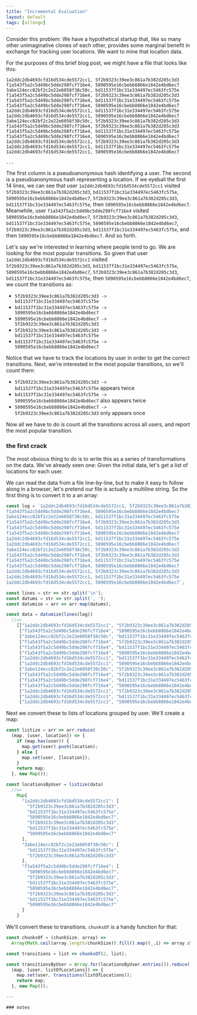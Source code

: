 ```yaml
---
title: "Incremental Evaluation"
layout: default
tags: [allonge]
---
```


Consider this problem: We have a hypothetical startup that, like so many other unimaginative clones of each other, provides some marginal benefit in exchange for tracking user locations. We want to mine that location data.

For the purposes of this brief blog post, we might have a file that looks like this:

```
1a2ddc2db4693cfd16d534cde5572cc1, 5f2b9323c39ee3c861a7b382d205c3d3
f1a543f5a2c5d49bc5dde298fcf716e4, 5890595e16cbebb8866e1842e4bd6ec7
3abe124ecc82bf2c2e22e6058f38c50c, bd11537f1bc31e334497ec5463fc575e
f1a543f5a2c5d49bc5dde298fcf716e4, 5f2b9323c39ee3c861a7b382d205c3d3
f1a543f5a2c5d49bc5dde298fcf716e4, bd11537f1bc31e334497ec5463fc575e
f1a543f5a2c5d49bc5dde298fcf716e4, 5890595e16cbebb8866e1842e4bd6ec7
1a2ddc2db4693cfd16d534cde5572cc1, bd11537f1bc31e334497ec5463fc575e
1a2ddc2db4693cfd16d534cde5572cc1, 5890595e16cbebb8866e1842e4bd6ec7
3abe124ecc82bf2c2e22e6058f38c50c, 5f2b9323c39ee3c861a7b382d205c3d3
f1a543f5a2c5d49bc5dde298fcf716e4, 5f2b9323c39ee3c861a7b382d205c3d3
f1a543f5a2c5d49bc5dde298fcf716e4, bd11537f1bc31e334497ec5463fc575e
f1a543f5a2c5d49bc5dde298fcf716e4, 5890595e16cbebb8866e1842e4bd6ec7
1a2ddc2db4693cfd16d534cde5572cc1, 5f2b9323c39ee3c861a7b382d205c3d3
1a2ddc2db4693cfd16d534cde5572cc1, bd11537f1bc31e334497ec5463fc575e
1a2ddc2db4693cfd16d534cde5572cc1, 5890595e16cbebb8866e1842e4bd6ec7

...
```

The first column is a pseudoanonymous hash identifying a user. The second is a pseudoanonymous hash representing a location. If we eyeball the first 14 lines, we can see that user `1a2ddc2db4693cfd16d534cde5572cc1` visited `5f2b9323c39ee3c861a7b382d205c3d3`, `bd11537f1bc31e334497ec5463fc575e`, `5890595e16cbebb8866e1842e4bd6ec7`, `5f2b9323c39ee3c861a7b382d205c3d3`, `bd11537f1bc31e334497ec5463fc575e`, then `5890595e16cbebb8866e1842e4bd6ec7`. Meanwhile, user `f1a543f5a2c5d49bc5dde298fcf716e4` visited `5890595e16cbebb8866e1842e4bd6ec7`, `5f2b9323c39ee3c861a7b382d205c3d3`, `bd11537f1bc31e334497ec5463fc575e`, `5890595e16cbebb8866e1842e4bd6ec7`, `5f2b9323c39ee3c861a7b382d205c3d3`, `bd11537f1bc31e334497ec5463fc575e`, and then `5890595e16cbebb8866e1842e4bd6ec7`. And so forth.

Let's say we're interested in learning where people tend to go. We are looking for the most popular transitions. So given that user `1a2ddc2db4693cfd16d534cde5572cc1` visited `5f2b9323c39ee3c861a7b382d205c3d3`, `bd11537f1bc31e334497ec5463fc575e`, `5890595e16cbebb8866e1842e4bd6ec7`, `5f2b9323c39ee3c861a7b382d205c3d3`, `bd11537f1bc31e334497ec5463fc575e`, then `5890595e16cbebb8866e1842e4bd6ec7`, we count the transitions as:

- `5f2b9323c39ee3c861a7b382d205c3d3 -> bd11537f1bc31e334497ec5463fc575e`
- `bd11537f1bc31e334497ec5463fc575e -> 5890595e16cbebb8866e1842e4bd6ec7`
- `5890595e16cbebb8866e1842e4bd6ec7 -> 5f2b9323c39ee3c861a7b382d205c3d3`
- `5f2b9323c39ee3c861a7b382d205c3d3 -> bd11537f1bc31e334497ec5463fc575e`
- `bd11537f1bc31e334497ec5463fc575e -> 5890595e16cbebb8866e1842e4bd6ec7`

Notice that we have to track the locations by user in order to get the correct transitions. Next, we're interested in the most popular transitions, so we'll count them:

- `5f2b9323c39ee3c861a7b382d205c3d3 -> bd11537f1bc31e334497ec5463fc575e` appears twice
- `bd11537f1bc31e334497ec5463fc575e -> 5890595e16cbebb8866e1842e4bd6ec7` also appears twice
- `5890595e16cbebb8866e1842e4bd6ec7 -> 5f2b9323c39ee3c861a7b382d205c3d3` only appears once

Now all we have to do is count all the transitions across all users, and report the most popular transition.

### the first crack

The most obvious thing to do is to write this as a series of transformations on the data. We've already seen one: Given the initial data, let's get a list of locations for each user.

We can read the data from a file line-by-line, but to make it easy to follow along in a browser, let's pretend our file is actually a multiline string. So the first thing is to convert it to a an array:

```javascript
const log = `1a2ddc2db4693cfd16d534cde5572cc1, 5f2b9323c39ee3c861a7b382d205c3d3
f1a543f5a2c5d49bc5dde298fcf716e4, 5890595e16cbebb8866e1842e4bd6ec7
3abe124ecc82bf2c2e22e6058f38c50c, bd11537f1bc31e334497ec5463fc575e
f1a543f5a2c5d49bc5dde298fcf716e4, 5f2b9323c39ee3c861a7b382d205c3d3
f1a543f5a2c5d49bc5dde298fcf716e4, bd11537f1bc31e334497ec5463fc575e
f1a543f5a2c5d49bc5dde298fcf716e4, 5890595e16cbebb8866e1842e4bd6ec7
1a2ddc2db4693cfd16d534cde5572cc1, bd11537f1bc31e334497ec5463fc575e
1a2ddc2db4693cfd16d534cde5572cc1, 5890595e16cbebb8866e1842e4bd6ec7
3abe124ecc82bf2c2e22e6058f38c50c, 5f2b9323c39ee3c861a7b382d205c3d3
f1a543f5a2c5d49bc5dde298fcf716e4, 5f2b9323c39ee3c861a7b382d205c3d3
f1a543f5a2c5d49bc5dde298fcf716e4, bd11537f1bc31e334497ec5463fc575e
f1a543f5a2c5d49bc5dde298fcf716e4, 5890595e16cbebb8866e1842e4bd6ec7
1a2ddc2db4693cfd16d534cde5572cc1, 5f2b9323c39ee3c861a7b382d205c3d3
1a2ddc2db4693cfd16d534cde5572cc1, bd11537f1bc31e334497ec5463fc575e
1a2ddc2db4693cfd16d534cde5572cc1, 5890595e16cbebb8866e1842e4bd6ec7`;

const lines = str => str.split('\n');
const datums = str => str.split(', ');
const datumize = arr => arr.map(datums);

const data = datumize(lines(log))
  //=>
    [["1a2ddc2db4693cfd16d534cde5572cc1", "5f2b9323c39ee3c861a7b382d205c3d3"]
     ["f1a543f5a2c5d49bc5dde298fcf716e4", "5890595e16cbebb8866e1842e4bd6ec7"]
     ["3abe124ecc82bf2c2e22e6058f38c50c", "bd11537f1bc31e334497ec5463fc575e"]
     ["f1a543f5a2c5d49bc5dde298fcf716e4", "5f2b9323c39ee3c861a7b382d205c3d3"]
     ["f1a543f5a2c5d49bc5dde298fcf716e4", "bd11537f1bc31e334497ec5463fc575e"]
     ["f1a543f5a2c5d49bc5dde298fcf716e4", "5890595e16cbebb8866e1842e4bd6ec7"]
     ["1a2ddc2db4693cfd16d534cde5572cc1", "bd11537f1bc31e334497ec5463fc575e"]
     ["1a2ddc2db4693cfd16d534cde5572cc1", "5890595e16cbebb8866e1842e4bd6ec7"]
     ["3abe124ecc82bf2c2e22e6058f38c50c", "5f2b9323c39ee3c861a7b382d205c3d3"]
     ["f1a543f5a2c5d49bc5dde298fcf716e4", "5f2b9323c39ee3c861a7b382d205c3d3"]
     ["f1a543f5a2c5d49bc5dde298fcf716e4", "bd11537f1bc31e334497ec5463fc575e"]
     ["f1a543f5a2c5d49bc5dde298fcf716e4", "5890595e16cbebb8866e1842e4bd6ec7"]
     ["1a2ddc2db4693cfd16d534cde5572cc1", "5f2b9323c39ee3c861a7b382d205c3d3"]
     ["1a2ddc2db4693cfd16d534cde5572cc1", "bd11537f1bc31e334497ec5463fc575e"]
     ["1a2ddc2db4693cfd16d534cde5572cc1", "5890595e16cbebb8866e1842e4bd6ec7"]]
```

Next we convert these to lists of locations grouped by user. We'll create a map:

```javascript
const listize = arr => arr.reduce(
  (map, [user, location]) => {
    if (map.has(user)) {
      map.get(user).push(location);
    } else {
      map.set(user, [location]);
    }
    return map;
  }, new Map());

const locationsByUser = listize(data)
  //=>
    Map{
      "1a2ddc2db4693cfd16d534cde5572cc1": [
        "5f2b9323c39ee3c861a7b382d205c3d3",
        "bd11537f1bc31e334497ec5463fc575e",
        "5890595e16cbebb8866e1842e4bd6ec7",
        "5f2b9323c39ee3c861a7b382d205c3d3",
        "bd11537f1bc31e334497ec5463fc575e",
        "5890595e16cbebb8866e1842e4bd6ec7"
      ],
      "3abe124ecc82bf2c2e22e6058f38c50c": [
        "bd11537f1bc31e334497ec5463fc575e",
        "5f2b9323c39ee3c861a7b382d205c3d3"
      ],
      "f1a543f5a2c5d49bc5dde298fcf716e4": [
        "5890595e16cbebb8866e1842e4bd6ec7",
        "5f2b9323c39ee3c861a7b382d205c3d3",
        "bd11537f1bc31e334497ec5463fc575e",
        "5890595e16cbebb8866e1842e4bd6ec7",
        "5f2b9323c39ee3c861a7b382d205c3d3",
        "bd11537f1bc31e334497ec5463fc575e",
        "5890595e16cbebb8866e1842e4bd6ec7"
      ]
    }
```

We'll convert these to transitions. `chunksOf` is a handy function for that:

```javascript
const chunksOf = (chunkSize, array) =>
  Array(Math.ceil(array.length/chunkSize)).fill().map((_,i) => array.slice(i*chunkSize,i*chunkSize+chunkSize));

const transitions = list => chunksOf(2, list);

const transitionsByUser = Array.for(locationsByUser.entries()).reduce(
  (map, [user, listOfLocations]) => {
    map.set(user, transitions(listOfLocations));
    return map;
  }, new Map());

---

### notes


